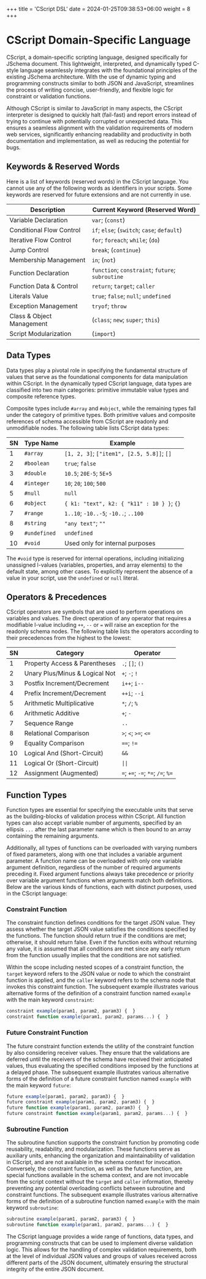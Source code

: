 +++
title = 'CScript DSL'
date = 2024-01-25T09:38:53+06:00
weight = 8
+++

# CScript Domain-Specific Language
CScript, a domain-specific scripting language, designed specifically for JSchema document. This lightweight, interpreted, and dynamically typed C-style language seamlessly integrates with the foundational principles of the existing JSchema architecture. With the use of dynamic typing and programming constructs similar to both JSON and JavaScript, streamlines the process of writing concise, user-friendly, and flexible logic for constraint or validation functions.

Although CScript is similar to JavaScript in many aspects, the CScript interpreter is designed to quickly halt (fail-fast) and report errors instead of trying to continue with potentially corrupted or unexpected data. This ensures a seamless alignment with the validation requirements of modern web services, significantly enhancing readability and productivity in both documentation and implementation, as well as reducing the potential for bugs.

## Keywords & Reserved Words
Here is a list of keywords (reserved words) in the CScript language. You cannot use any of the following words as identifiers in your scripts. Some keywords are reserved for future extensions and are not currently in use.

| Description               | Current Keyword (Reserved Word)                  |
|---------------------------|--------------------------------------------------|
| Variable Declaration      | `var`; (`const`)                                 |
| Conditional Flow Control  | `if`; `else`; (`switch`; `case`; `default`)      |
| Iterative Flow Control    | `for`; `foreach`; `while`; (`do`)                |
| Jump Control              | `break`; (`continue`)                            |
| Membership Management     | `in`; (`not`)                                    |
| Function Declaration      | `function`; `constraint`; `future`; `subroutine` |
| Function Data & Control   | `return`; `target`; `caller`                     |
| Literals Value            | `true`; `false`; `null`; `undefined`             |
| Exception Management      | `tryof`; `throw`                                 |
| Class & Object Management | (`class`; `new`; `super`; `this`)                |
| Script Modularization     | (`import`)                                       |

## Data Types
Data types play a pivotal role in specifying the fundamental structure of values that serve as the foundational components for data manipulation within CScript. In the dynamically typed CScript language, data types are classified into two main categories: primitive immutable value types and composite reference types.

Composite types include `#array` and `#object`, while the remaining types fall under the category of primitive types. Both primitive values and composite references of schema accessible from CScript are readonly and unmodifiable nodes. The following table lists CScript data types:

| SN | Type Name    | Example                                    |
|----|--------------|--------------------------------------------|
| 1  | `#array`     | `[1, 2, 3]`; `["item1", [2.5, 5.8]]`; `[]` |
| 2  | `#boolean`   | `true`; `false`                            |
| 3  | `#double`    | `10.5`; `20E-5`; `5E+5`                    |
| 4  | `#integer`   | `10`; `20`; `100`; `500`                   |
| 5  | `#null`      | `null`                                     |
| 6  | `#object`    | `{ k1: "text", k2: { "k11" : 10 } }`; `{}` |
| 7  | `#range`     | `1..10`; `-10..-5`; `-10..`; `..100`       |
| 8  | `#string`    | `"any text"`; `""`                         |
| 9  | `#undefined` | `undefined`                                |
| 10 | `#void`      | Used only for internal purposes            |

The `#void` type is reserved for internal operations, including initializing unassigned l-values (variables, properties, and array elements) to the default state, among other cases. To explicitly represent the absence of a value in your script, use the `undefined` or `null` literal.

## Operators & Precedences
CScript operators are symbols that are used to perform operations on variables and values. The direct operation of any operator that requires a modifiable l-value including `++`, `--` or `=` will raise an exception for the readonly schema nodes. The following table lists the operators according to their precedences from the highest to the lowest:

| SN | Category                       | Operator                          |
|----|--------------------------------|-----------------------------------|
| 1  | Property Access & Parentheses  | `.`; `[]`; `()`                   |
| 2  | Unary Plus/Minus & Logical Not | `+`; `-`; `!`                     |
| 3  | Postfix Increment/Decrement    | `i++`; `i--`                      |
| 4  | Prefix Increment/Decrement     | `++i`; `--i`                      |
| 5  | Arithmetic Multiplicative      | `*`; `/`; `%`                     |
| 6  | Arithmetic Additive            | `+`; `-`                          |
| 7  | Sequence Range                 | `..`                              |
| 8  | Relational Comparison          | `>`; `<`; `>=`; `<=`              |
| 9  | Equality Comparison            | `==`; `!=`                        |
| 10 | Logical And (Short-Circuit)    | `&&`                              |
| 11 | Logical Or (Short-Circuit)     | `\|\|`                            |
| 12 | Assignment (Augmented)         | `=`; `+=`; `-=`; `*=`; `/=`; `%=` |

## Function Types
Function types are essential for specifying the executable units that serve as the building-blocks of validation process within CScript. All function types can also accept variable number of arguments, specified by an ellipsis `...` after the last parameter name which is then bound to an array containing the remaining arguments.

Additionally, all types of functions can be overloaded with varying numbers of fixed parameters, along with one that includes a variable argument parameter. A function name can be overloaded with only one variable argument definition, regardless of the number of required arguments preceding it. Fixed argument functions always take precedence or priority over variable argument functions when arguments match both definitions. Below are the various kinds of functions, each with distinct purposes, used in the CScript language:

### Constraint Function
The constraint function defines conditions for the target JSON value. They assess whether the target JSON value satisfies the conditions specified by the functions. The function should return true if the conditions are met; otherwise, it should return false. Even if the function exits without returning any value, it is assumed that all conditions are met since any early return from the function usually implies that the conditions are not satisfied.

Within the scope including nested scopes of a constraint function, the `target` keyword refers to the JSON value or node to which the constraint function is applied, and the `caller` keyword refers to the schema node that invokes this constraint function. The subsequent example illustrates various alternative forms of the definition of a constraint function named `example` with the main keyword `constraint`:
```js
constraint example(param1, param2, param3) {  }
constraint function example(param1, param2, params...) {  }
```

### Future Constraint Function
The future constraint function extends the utility of the constraint function by also considering receiver values. They ensure that the validations are deferred until the receivers of the schema have received their anticipated values, thus evaluating the specified conditions imposed by the functions at a delayed phase. The subsequent example illustrates various alternative forms of the definition of a future constraint function named `example` with the main keyword `future`:
```js
future example(param1, param2, param3) {  }
future constraint example(param1, param2, param3) {  }
future function example(param1, param2, param3) {  }
future constraint function example(param1, param2, params...) {  }
```

### Subroutine Function
The subroutine function supports the constraint function by promoting code reusability, readability, and modularization. These functions serve as auxiliary units, enhancing the organization and maintainability of validation in CScript, and are not available in the schema context for invocation. Conversely, the constraint function, as well as the future function, are special functions available in the schema context, and are not invocable from the script context without the `target` and `caller` information, thereby preventing any potential overloading conflicts between subroutine and constraint functions. The subsequent example illustrates various alternative forms of the definition of a subroutine function named `example` with the main keyword `subroutine`:
```js
subroutine example(param1, param2, param3) {  }
subroutine function example(param1, param2, params...) {  }
```

The CScript language provides a wide range of functions, data types, and programming constructs that can be used to implement diverse validation logic. This allows for the handling of complex validation requirements, both at the level of individual JSON values and groups of values received across different parts of the JSON document, ultimately ensuring the structural integrity of the entire JSON document.